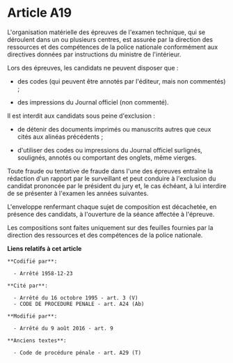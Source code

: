 # Article A19

L'organisation matérielle des épreuves de l'examen technique, qui se déroulent dans un ou plusieurs centres, est assurée par
la direction des ressources et des compétences de la police nationale conformément aux directives données par instructions du
ministre de l'intérieur.

Lors des épreuves, les candidats ne peuvent disposer que :

- des codes (qui peuvent être annotés par l'éditeur, mais non commentés) ;

- des impressions du Journal officiel (non commenté).

Il est interdit aux candidats sous peine d'exclusion :

- de détenir des documents imprimés ou manuscrits autres que ceux cités aux alinéas précédents ;

- d'utiliser des codes ou impressions du Journal officiel surlignés, soulignés, annotés ou comportant des onglets, même
vierges.

Toute fraude ou tentative de fraude dans l'une des épreuves entraîne la rédaction d'un rapport par le surveillant et peut
conduire à l'exclusion du candidat prononcée par le président du jury et, le cas échéant, à lui interdire de se présenter à
l'examen les années suivantes.

L'enveloppe renfermant chaque sujet de composition est décachetée, en présence des candidats, à l'ouverture de la séance
affectée à l'épreuve.

Les compositions sont faites uniquement sur des feuilles fournies par la direction des ressources et des compétences de la
police nationale.

**Liens relatifs à cet article**

	**Codifié par**:

	  - Arrêté 1958-12-23

	**Cité par**:

	  - Arrêté du 16 octobre 1995 - art. 3 (V)
	  - CODE DE PROCEDURE PENALE - art. A24 (Ab)

	**Modifié par**:

	  - Arrêté du 9 août 2016 - art. 9

	**Anciens textes**:

	  - Code de procédure pénale - art. A29 (T)

